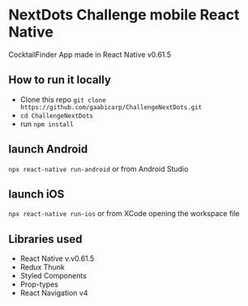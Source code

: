 # NextDots Challenge mobile React Native
CocktailFinder App made in React Native v0.61.5

## How to run it locally
- Clone this repo `git clone https://github.com/gaabicarp/ChallengeNextDots.git`
- `cd ChallengeNextDots`
- run `npm install`

## launch Android
`npx react-native run-android` or from Android Studio

## launch iOS
`npx react-native run-ios` or from XCode opening the workspace file

## Libraries used
- React Native v.v0.61.5
- Redux Thunk
- Styled Components
- Prop-types
- React Navigation v4